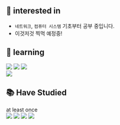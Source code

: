 
## 🌟 interested in
- `네트워크`, `컴퓨터 시스템` 기초부터 공부 중입니다.
- 이것저것 찍먹 예정중! 

## 🌱 learning
<img src="https://img.shields.io/badge/Spring Boot-6DB33F?style=flat-square&logo=Spring Boot&logoColor=white"/></a>
<img src="https://img.shields.io/badge/Django-092E20?style=flat-square&logo=Django&logoColor=white"/></a>
<img src="https://img.shields.io/badge/Go-00ADD8?style=flat-square&logo=Go&logoColor=white"/></a>
<br>
<img src="https://img.shields.io/badge/Kubernetes-326CE5?style=flat-square&logo=Kubernetes&logoColor=white"/></a>


## :books: Have Studied
at least once<br>
<img src="https://img.shields.io/badge/C-A8B9CC?style=flat-square&logo=C&logoColor=white"/></a>
<img src="https://img.shields.io/badge/C++-00599C?style=flat-square&logo=C++&logoColor=white"/></a>
<img src="https://img.shields.io/badge/Python-3776AB?style=flat-square&logo=Python&logoColor=white"/></a>
<img src="https://img.shields.io/badge/JAVA-007396?style=flat-square&logoColor=white"/></a>
<!--
<br>
<img src="https://img.shields.io/badge/Django-092E20?style=flat-square&logo=Django&logoColor=white"/>
-->

  
  
  
<!--
### Hi there 👋
**1006lem/1006lem** is a ✨ _special_ ✨ repository because its `README.md` (this file) appears on your GitHub profile.

Here are some ideas to get you started:

- 🔭 I’m currently working on ...
- 🌱 I’m currently learning ...
- 👯 I’m looking to collaborate on ...
- 🤔 I’m looking for help with ...
- 💬 Ask me about ...
- 📫 How to reach me: ...
- 😄 Pronouns: ...
- ⚡ Fun fact: ...
-->
